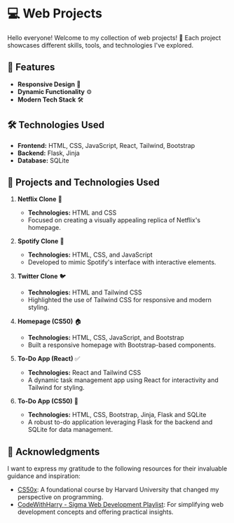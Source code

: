 # 💻 Web Projects  

Hello everyone! Welcome to my collection of web projects! 🎉 Each project showcases different skills, tools, and technologies I've explored.  

## 🌟 Features  
- **Responsive Design** 📱  
- **Dynamic Functionality** ⚙️  
- **Modern Tech Stack** 🛠️  

## 🛠️ Technologies Used  
- **Frontend:** HTML, CSS, JavaScript, React, Tailwind, Bootstrap  
- **Backend:** Flask, Jinja  
- **Database:** SQLite  

## 🌟 Projects and Technologies Used  

1. **Netflix Clone** 🎥  
   - **Technologies:** HTML and CSS  
   - Focused on creating a visually appealing replica of Netflix's homepage.  

2. **Spotify Clone** 🎵  
   - **Technologies:** HTML, CSS, and JavaScript  
   - Developed to mimic Spotify's interface with interactive elements.  

3. **Twitter Clone** 🐦  
   - **Technologies:** HTML and Tailwind CSS  
   - Highlighted the use of Tailwind CSS for responsive and modern styling.  

4. **Homepage (CS50)** 🏠  
   - **Technologies:** HTML, CSS, JavaScript, and Bootstrap  
   - Built a responsive homepage with Bootstrap-based components.  

5. **To-Do App (React)** ✅  
   - **Technologies:** React and Tailwind CSS  
   - A dynamic task management app using React for interactivity and Tailwind for styling.  

6. **To-Do App (CS50)** 📝  
   - **Technologies:** HTML, CSS, Bootstrap, Jinja, Flask and SQLite  
   - A robust to-do application leveraging Flask for the backend and SQLite for data management.

## 🤝 Acknowledgments
I want to express my gratitude to the following resources for their invaluable guidance and inspiration:

- [CS50x](https://cs50.harvard.edu/x/2024/): A foundational course by Harvard University that changed my perspective on programming.
- [CodeWithHarry - Sigma Web Development Playlist](https://youtube.com/playlist?list=PLu0W_9lII9agq5TrH9XLIKQvv0iaF2X3w&si=FN72RJJIjgpuLcCz): For simplifying web development concepts and offering practical insights.
